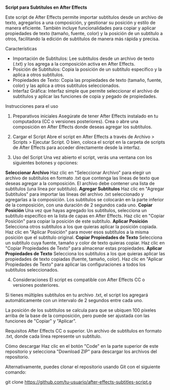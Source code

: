 **Script para Subtítulos en After Effects**

  Este script de After Effects permite importar subtítulos desde un archivo de texto, agregarlos a una composición, y gestionar su posición y estilo de manera eficiente. También incluye funcionalidades para copiar y aplicar propiedades de texto (tamaño, fuente, color) y la posición de un subtítulo a otros, facilitando la edición de subtítulos de manera más rápida y precisa.

Características

  - Importación de Subtítulos: Lee subtítulos desde un archivo de texto (.txt) y los agrega a la composición activa en After Effects.
  - Posición de Subtítulos: Copia la posición de un subtítulo específico y la aplica a otros subtítulos.
  - Propiedades de Texto: Copia las propiedades de texto (tamaño, fuente, color) y las aplica a otros subtítulos seleccionados.
  - Interfaz Gráfica: Interfaz simple que permite seleccionar el archivo de subtítulos y aplicar las funciones de copia y pegado de propiedades.

Instrucciones para el uso

1. Preparativos iniciales
Asegúrate de tener After Effects instalado en tu computadora (CC o versiones posteriores).
Crea o abre una composición en After Effects donde deseas agregar los subtítulos.

2. Cargar el Script
Abre el script en After Effects a través de Archivo > Scripts > Ejecutar Script.
O bien, coloca el script en la carpeta de scripts de After Effects para acceder directamente desde la interfaz.

3. Uso del Script
Una vez abierto el script, verás una ventana con los siguientes botones y opciones:

**Seleccionar Archivo**
Haz clic en "Seleccionar Archivo" para elegir un archivo de subtítulos en formato .txt que contenga las líneas de texto que deseas agregar a la composición.
El archivo debe contener una lista de subtítulos (una línea por subtítulo).
**Agregar Subtítulos**
Haz clic en "Agregar Subtítulos" para importar las líneas del archivo .txt seleccionado y agregarlas a la composición.
Los subtítulos se colocarán en la parte inferior de la composición, con una duración de 2 segundos cada uno.
**Copiar Posición**
Una vez que hayas agregado los subtítulos, selecciona un subtítulo específico en la lista de capas en After Effects.
Haz clic en "Copiar Posición" para copiar la posición de este subtítulo.
**Aplicar Posición**
Selecciona otros subtítulos a los que quieras aplicar la posición copiada.
Haz clic en "Aplicar Posición" para mover esos subtítulos a la misma posición que el subtítulo original.
**Copiar Propiedades de Texto**
Selecciona un subtítulo cuya fuente, tamaño y color de texto quieras copiar.
Haz clic en "Copiar Propiedades de Texto" para almacenar estas propiedades.
**Aplicar Propiedades de Texto**
Selecciona los subtítulos a los que quieras aplicar las propiedades de texto copiadas (fuente, tamaño, color).
Haz clic en "Aplicar Propiedades de Texto" para aplicar las configuraciones a todos los subtítulos seleccionados.

4. Consideraciones
El script es compatible con After Effects CC o versiones posteriores.

Si tienes múltiples subtítulos en tu archivo .txt, el script los agregará automáticamente con un intervalo de 2 segundos entre cada uno.

La posición de los subtítulos se calcula para que se ubiquen 100 píxeles arriba de la base de la composición, pero puede ser ajustada con las funciones de "Copiar" y "Aplicar".

Requisitos
After Effects CC o superior.
Un archivo de subtítulos en formato .txt, donde cada línea represente un subtítulo.

Cómo descargar
Haz clic en el botón "Code" en la parte superior de este repositorio y selecciona "Download ZIP" para descargar los archivos del repositorio.

Alternativamente, puedes clonar el repositorio usando Git con el siguiente comando:

git clone https://github.com/tu-usuario/after-effects-subtitles-script.g
